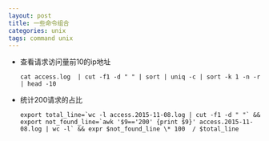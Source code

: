 ```yaml
---
layout: post
title: 一些命令组合
categories: unix
tags: command unix
---
```


*   查看请求访问量前10的ip地址

        cat access.log  | cut -f1 -d " " | sort | uniq -c | sort -k 1 -n -r | head -10

*   统计200请求的占比

        export total_line=`wc -l access.2015-11-08.log | cut -f1 -d " "` && export not_found_line=`awk '$9=='200' {print $9}' access.2015-11-08.log | wc -l` && expr $not_found_line \* 100  / $total_line